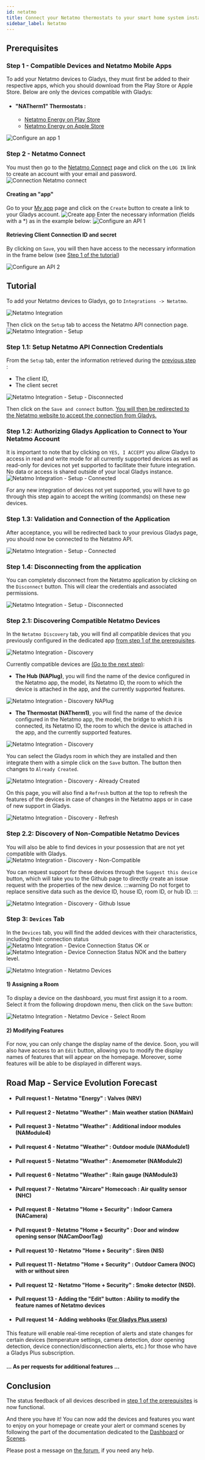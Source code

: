 ```yaml
---
id: netatmo
title: Connect your Netatmo thermostats to your smart home system installation
sidebar_label: Netatmo
---
```


## Prerequisites

### Step 1 - Compatible Devices and Netatmo Mobile Apps

To add your Netatmo devices to Gladys, they must first be added to their respective apps, which you should download from the Play Store or Apple Store.
Below are only the devices compatible with Gladys:

- #### "NATherm1" Thermostats :
    - [Netatmo Energy on Play Store](https://play.google.com/store/apps/details?id=com.netatmo.thermostat) 
    - [Netatmo Energy on Apple Store](https://apps.apple.com/us/app/netatmo-energy/id730893725)

![Configure an app 1](../../static/img/docs/en/configuration/netatmo/netatmo-application-energy.jpg)

### Step 2 - Netatmo Connect

You must then go to the [Netatmo Connect](https://dev.netatmo.com/) page and click on the `LOG IN` link to create an account with your email and password.
![Connection Netatmo connect](../../static/img/docs/en/configuration/netatmo/netatmo-connect-log-in.jpg)

#### Creating an "app"

Go to your [My app](https://dev.netatmo.com/apps/) page and click on the `Create` button to create a link to your Gladys account. 
![Create app](../../static/img/docs/en/configuration/netatmo/netatmo-connect-create-app.jpg)
Enter the necessary information (fields with a \*) as in the example below:
![Configure an API 1](../../static/img/docs/en/configuration/netatmo/netatmo-connect-1.jpg)

#### Retrieving Client Connection ID and secret

By clicking on `Save`, you will then have access to the necessary information in the frame below (see [Step 1 of the tutorial](/docs/integrations/netatmo#step-11-setup-netatmo-api-connection-credentials))

![Configure an API 2](../../static/img/docs/en/configuration/netatmo/netatmo-connect-2.jpg)

## Tutorial

To add your Netatmo devices to Gladys, go to `Integrations -> Netatmo`.

![Netatmo Integration](../../static/img/docs/en/configuration/netatmo/en-netatmo-integrations.jpg)

Then click on the `Setup` tab to access the Netatmo API connection page.
![Netatmo Integration - Setup](../../static/img/docs/en/configuration/netatmo/en-netatmo-integrations-devices-without-devices.jpg)

### Step 1.1: Setup Netatmo API Connection Credentials

From the `Setup` tab, enter the information retrieved during the [previous step](/docs/integrations/netatmo#step-2---netatmo-connect) :
- The client ID,
- The client secret

![Netatmo Integration - Setup - Disconnected](../../static/img/docs/en/configuration/netatmo/en-netatmo-integrations-setup-not-configured.jpg)

Then click on the `Save and connect` button.
[You will then be redirected to the Netatmo website to accept the connection from Gladys.](/docs/integrations/netatmo#step-12-authorizing-gladys-application-to-connect-to-your-netatmo-account)

### Step 1.2: Authorizing Gladys Application to Connect to Your Netatmo Account
It is important to note that by clicking on `YES, I ACCEPT` you allow Gladys to access in read and write mode for all currently supported devices as well as read-only for devices not yet supported to facilitate their future integration. No data or access is shared outside of your local Gladys instance.
![Netatmo Integration - Setup - Connected](../../static/img/docs/en/configuration/netatmo/en-netatmo-authorize-access.jpg)

For any new integration of devices not yet supported, you will have to go through this step again to accept the writing (commands) on these new devices.

### Step 1.3: Validation and Connection of the Application
After acceptance, you will be redirected back to your previous Gladys page, you should now be connected to the Netatmo API.

![Netatmo Integration - Setup - Connected](../../static/img/docs/en/configuration/netatmo/en-netatmo-integrations-setup-connected.jpg)


### Step 1.4: Disconnecting from the application
You can completely disconnect from the Netatmo application by clicking on the `Disconnect` button. This will clear the credentials and associated permissions.

![Netatmo Integration - Setup - Disconnected](../../static/img/docs/en/configuration/netatmo/en-netatmo-integrations-setup-disconnected.jpg)

### Step 2.1: Discovering Compatible Netatmo Devices

In the `Netatmo Discovery` tab, you will find all compatible devices that you previously configured in the dedicated app [from step 1 of the prerequisites](/docs/integrations/netatmo#step-1---compatible-devices-and-netatmo-mobile-apps).

![Netatmo Integration - Discovery](../../static/img/docs/en/configuration/netatmo/en-netatmo-integrations-discovery-with-devices.jpg)

Currently compatible devices are [(Go to the next step)](/docs/integrations/netatmo#step-22-discovery-of-non-compatible-netatmo-devices):
- **The Hub (NAPlug)**, you will find the name of the device configured in the Netatmo app, the model, its Netatmo ID, the room to which the device is attached in the app, and the currently supported features.

![Netatmo Integration - Discovery NAPlug](../../static/img/docs/en/configuration/netatmo/en-netatmo-integrations-discovery-NAPlug.jpg)

- **The Thermostat (NATherm1)**, you will find the name of the device configured in the Netatmo app, the model, the bridge to which it is connected, its Netatmo ID, the room to which the device is attached in the app, and the currently supported features.

![Netatmo Integration - Discovery](../../static/img/docs/en/configuration/netatmo/en-netatmo-integrations-discovery-NATherm1.jpg)

You can select the Gladys room in which they are installed and then integrate them with a simple click on the `Save` button. The button then changes to `Already Created`.

![Netatmo Integration - Discovery - Already Created](../../static/img/docs/en/configuration/netatmo/en-netatmo-integrations-discovery-already-created.jpg)

On this page, you will also find a `Refresh` button at the top to refresh the features of the devices in case of changes in the Netatmo apps or in case of new support in Gladys.

![Netatmo Integration - Discovery - Refresh](../../static/img/docs/en/configuration/netatmo/en-netatmo-integrations-discovery-refresh.jpg)

### Step 2.2: Discovery of Non-Compatible Netatmo Devices

You will also be able to find devices in your possession that are not yet compatible with Gladys.
![Netatmo Integration - Discovery - Non-Compatible](../../static/img/docs/en/configuration/netatmo/en-netatmo-integrations-discovery-device-unknown.jpg)

You can request support for these devices through the `Suggest this device` button, which will take you to the Github page to directly create an issue request with the properties of the new device.
:::warning
Do not forget to replace sensitive data such as the device ID, house ID, room ID, or hub ID.
:::

![Netatmo Integration - Discovery - Github Issue](../../static/img/docs/en/configuration/netatmo/en-netatmo-issue-github-device-unknown.jpg)

### Step 3: `Devices` Tab

In the `Devices` tab, you will find the added devices with their characteristics, including their connection status ![Netatmo Integration - Device Connection Status OK](../../static/img/docs/en/configuration/netatmo/netatmo-integrations-devices-state-connection-ok.jpg) or ![Netatmo Integration - Device Connection Status NOK](../../static/img/docs/en/configuration/netatmo/netatmo-integrations-devices-state-connection-nok.jpg) and the battery level.

![Netatmo Integration - Netatmo Devices](../../static/img/docs/en/configuration/netatmo/en-netatmo-integrations-devices.jpg)
#### 1) Assigning a Room

To display a device on the dashboard, you must first assign it to a room. Select it from the following dropdown menu, then click on the `Save` button:

![Netatmo Integration - Netatmo Device - Select Room](../../static/img/docs/en/configuration/netatmo/en-netatmo-integrations-devices-selected-room.jpg)

#### 2) Modifying Features

For now, you can only change the display name of the device. Soon, you will also have access to an `Edit` button, allowing you to modify the display names of features that will appear on the homepage. 
Moreover, some features will be able to be displayed in different ways.

## Road Map - Service Evolution Forecast

- #### Pull request 1 - Netatmo "Energy" : Valves (NRV)
- #### Pull request 2 - Netatmo "Weather" : Main weather station (NAMain)
- #### Pull request 3 - Netatmo "Weather" : Additional indoor modules (NAModule4)
- #### Pull request 4 - Netatmo "Weather" : Outdoor module (NAModule1)
- #### Pull request 5 - Netatmo "Weather" : Anemometer (NAModule2)
- #### Pull request 6 - Netatmo "Weather" : Rain gauge (NAModule3)
- #### Pull request 7 - Netatmo "Aircare" Homecoach : Air quality sensor (NHC)
- #### Pull request 8 - Netatmo "Home + Security" : Indoor Camera (NACamera)
- #### Pull request 9 - Netatmo "Home + Security" : Door and window opening sensor (NACamDoorTag)
- #### Pull request 10 - Netatmo "Home + Security" : Siren (NIS)
- #### Pull request 11 - Netatmo "Home + Security" : Outdoor Camera (NOC) with or without siren
- #### Pull request 12 - Netatmo "Home + Security" : Smoke detector (NSD).
- #### Pull request 13 - Adding the "Edit" button : Ability to modify the feature names of Netatmo devices
- #### Pull request 14 - Adding webhooks ([For Gladys Plus users](/plus/))
This feature will enable real-time reception of alerts and state changes for certain devices (temperature settings, camera detection, door opening detection, device connection/disconnection alerts, etc.) for those who have a Gladys Plus subscription.
#### ... As per requests for additional features ...

## Conclusion
The status feedback of all devices described in [step 1 of the prerequisites](/docs/integrations/netatmo#step-1---compatible-devices-and-netatmo-mobile-apps) is now functional.

And there you have it! You can now add the devices and features you want to enjoy on your homepage or create your alert or command scenes by following the part of the documentation dedicated to the [Dashboard](/docs/dashboard/intro/) or [Scenes](/docs/scenes/intro/).

Please post a message on [the forum](https://en-community.gladysassistant.com), if you need any help.